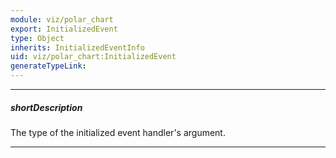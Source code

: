 ```yaml
---
module: viz/polar_chart
export: InitializedEvent
type: Object
inherits: InitializedEventInfo
uid: viz/polar_chart:InitializedEvent
generateTypeLink: 
---
```

---
##### shortDescription
The type of the initialized event handler's argument.

---
<!-- Description goes here -->